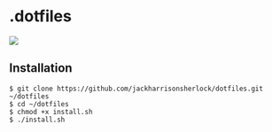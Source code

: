 # .dotfiles


![](https://cl.ly/rw7C/demo.png)

## Installation 

```
$ git clone https://github.com/jackharrisonsherlock/dotfiles.git ~/dotfiles
$ cd ~/dotfiles
$ chmod +x install.sh
$ ./install.sh
```
